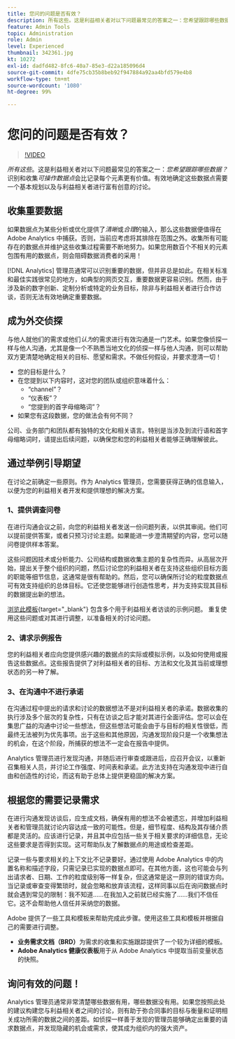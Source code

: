 ```yaml
---
title: 您问的问题是否有效？
description: 所有这些。这是利益相关者对以下问题最常见的答案之一：您希望跟踪哪些数据？识别和收集可操作数据点会比记录每个元素更有价值。有效地确定这些数据点需要一个基本规划以及与利益相关者进行富有创意的讨论。
feature: Admin Tools
topic: Administration
role: Admin
level: Experienced
thumbnail: 342361.jpg
kt: 10272
exl-id: dadfd482-8fc6-40a7-85e3-d22a185096d4
source-git-commit: 4dfe75cb35b8beb92f947884a92aa4bfd579e4b8
workflow-type: tm+mt
source-wordcount: '1080'
ht-degree: 99%

---
```


# 您问的问题是否有效？

>[!VIDEO](https://video.tv.adobe.com/v/342361/?quality=12&learn=on)

_所有这些_。这是利益相关者对以下问题最常见的答案之一：_您希望跟踪哪些数据？_&#x200B;识别和收集&#x200B;_可操作数据点_&#x200B;会比记录每个元素更有价值。有效地确定这些数据点需要一个基本规划以及与利益相关者进行富有创意的讨论。

## 收集重要数据

如果数据点为某些分析或优化提供了&#x200B;_清晰_&#x200B;或&#x200B;_合理_&#x200B;的输入，那么这些数据便值得在 Adobe Analytics 中捕获。否则，当前应考虑将其排除在范围之外。收集所有可能存在的数据点并维护这些收集过程需要不断地努力。如果您用数百个不相关的元素包围有用的数据点，则会阻碍数据消费者的采用！

[!DNL Analytics] 管理员通常可以识别重要的数据，但并非总是如此。在相关标准和最佳实践很常见的地方，如典型的网页交互，重要数据更容易识别。然而，由于涉及新的数字创新、定制分析或特定的业务目标，除非与利益相关者进行合作访谈，否则无法有效地确定重要数据。

## 成为外交侦探

与他人就他们的需求或他们&#x200B;_认为_&#x200B;的需求进行有效沟通是一门艺术。如果您像侦探一样与他人沟通，尤其是像一个不熟悉当地文化的侦探一样与他人沟通，则可以帮助双方更清楚地确定相关的目标、愿望和需求。不做任何假设，并要求澄清一切！

* 您的目标是什么？
* 在您提到以下内容时，这对您的团队或组织意味着什么：
   * “channel”？
   * “仪表板”？
   * “您提到的首字母缩略词”？
* 如果您有这段数据，您的做法会有何不同？

公司、业务部门和团队都有独特的文化和相关语言。特别是当涉及到流行语和首字母缩略词时，请提出后续问题，以确保您和您的利益相关者能够正确理解彼此。

## 通过举例引导期望

在讨论之前确定一些原则。作为 Analytics 管理员，您需要获得正确的信息输入，以便为您的利益相关者开发和提供理想的解决方案。

### 1、提供调查问卷

在进行沟通会议之前，向您的利益相关者发送一份问题列表，以供其审阅。他们可以提前提供答案，或者只预习讨论主题。如果能进一步澄清期望的内容，您可以随问卷提供样本答案。

这些问题因技术或分析能力、公司结构或数据收集主题的复杂性而异。从高层次开始，提出关于整个组织的问题，然后讨论您的利益相关者在支持这些组织目标方面的职能等细节信息，这通常是很有帮助的。然后，您可以确保所讨论的粒度数据点可有效支持组织的总体目标。它还使您能够进行创造性思考，并为支持实现其目标的数据提出新的想法。

[浏览此模板](assets/stakeholder-questionnaire.pdf){target="_blank"} 包含多个用于利益相关者访谈的示例问题。 重复使用这些问题或对其进行调整，以准备相关的讨论问题。

### 2、请求示例报告

您的利益相关者应向您提供感兴趣的数据点的实际或模拟示例，以及如何使用或报告这些数据点。这些报告提供了对利益相关者的目标、方法和文化及其当前或理想状态的另一种了解。

### 3、在沟通中不进行承诺

在沟通过程中提出的请求和讨论的数据想法不是对利益相关者的承诺。数据收集的执行涉及多个层次的复杂性，只有在访谈之后才能对其进行全面评估。您可以会在集思广益的沟通中讨论一些想法，但这些想法可能会由于与目标的相关性很低，而最终无法被列为优先事项。出于这些和其他原因，沟通发现阶段只是一个收集想法的机会，在这个阶段，所捕获的想法不一定会在报告中提供。

Analytics 管理员进行发现沟通，并随后进行审查或跟进后，应召开会议，以重新召集相关人员，并讨论工作强度、时间表和承诺。此方法支持在沟通发现中进行自由和创造性的讨论，而这有助于总体上提供更稳固的解决方案。

## 根据您的需要记录需求

在进行沟通发现访谈后，应生成文档，确保有用的想法不会被遗忘，并增加利益相关者和管理员就讨论内容达成一致的可能性。但是，细节程度、结构及其存储介质都是灵活的。应该进行记录，并且其中应包括一些关于相关要求的详细信息，无论这些要求是否得到实现。这可帮助队友了解数据点的用途或检查差距。

记录一些与要求相关的上下文比不记录要好。通过使用 Adobe Analytics 中的内置名称和描述字段，只需记录已实现的数据点即可。在其他方面，这也可能会与列出请求者、日期、工作的粒度级别等一样复杂，但这通常是这一原则的错误方向。当记录或审查变得繁琐时，就会忽略和放弃该流程，这样同事以后在询问数据点时就会遇到常见的限制：我不知道……在我加入之前就已经实施了……我们不信任它。这不会帮助他人信任并采纳您的数据。

Adobe 提供了一些工具和模板来帮助完成此步骤。使用这些工具和模板并根据自己的需要进行调整。

* **业务需求文档（BRD）**&#x200B;为需求的收集和实施跟踪提供了一个较为详细的模板。
* **Adobe Analytics 健康仪表板**&#x200B;用于从 Adobe Analytics 中提取当前变量状态的快照。

## 询问有效的问题！

Analytics 管理员通常非常清楚哪些数据有用，哪些数据没有用。如果您按照此处的建议构建您与利益相关者之间的讨论，则有助于弥合同事的目标与衡量和证明相关成功所需的数据之间的差距。如侦探一样善于发现的管理员能够确定出重要的请求数据点，并发现隐藏的机会或需求，使其成为组织内的强大资产。
